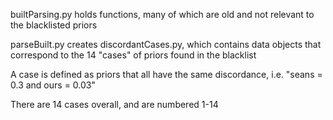builtParsing.py holds functions, many of which are old and not relevant to the blacklisted priors 

parseBuilt.py creates discordantCases.py, which contains data objects that correspond to the 14 "cases" of priors found in the blacklist

A case is defined as priors that all have the same discordance, i.e. "seans = 0.3 and ours = 0.03"

There are 14 cases overall, and are numbered 1-14
